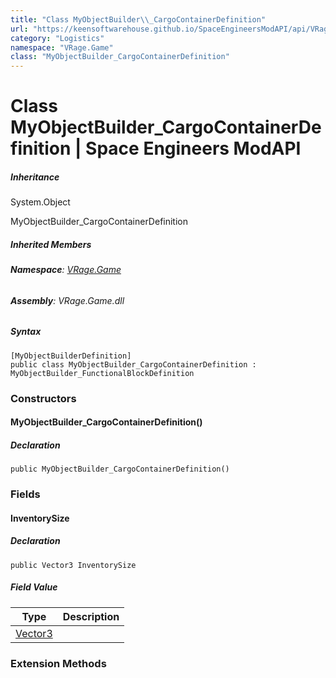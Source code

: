```yaml
---
title: "Class MyObjectBuilder\\_CargoContainerDefinition"
url: "https://keensoftwarehouse.github.io/SpaceEngineersModAPI/api/VRage.Game.MyObjectBuilder_CargoContainerDefinition.html"
category: "Logistics"
namespace: "VRage.Game"
class: "MyObjectBuilder_CargoContainerDefinition"
---
```


# Class MyObjectBuilder\_CargoContainerDefinition | Space Engineers ModAPI

##### Inheritance

System.Object

MyObjectBuilder\_CargoContainerDefinition

##### Inherited Members

###### **Namespace**: [VRage.Game](https://keensoftwarehouse.github.io/SpaceEngineersModAPI/api/VRage.Game.html)

###### **Assembly**: VRage.Game.dll

##### Syntax

```
[MyObjectBuilderDefinition]
public class MyObjectBuilder_CargoContainerDefinition : MyObjectBuilder_FunctionalBlockDefinition
```

### Constructors

#### MyObjectBuilder\_CargoContainerDefinition()

##### Declaration

```
public MyObjectBuilder_CargoContainerDefinition()
```

### Fields

#### InventorySize

##### Declaration

```
public Vector3 InventorySize
```

##### Field Value

| Type | Description |
| --- | --- |
| [Vector3](https://keensoftwarehouse.github.io/SpaceEngineersModAPI/api/VRageMath.Vector3.html) |     |

### Extension Methods